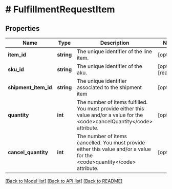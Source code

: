 # # FulfillmentRequestItem

## Properties

Name | Type | Description | Notes
------------ | ------------- | ------------- | -------------
**item_id** | **string** | The unique identifier of the line item. | [optional] 
**sku_id** | **string** | The unique identifier of the aku. | [optional] [readonly] 
**shipment_item_id** | **string** | The unique identifier associated to the shipment item | [optional] 
**quantity** | **int** | The number of items fulfilled. You must provide either this value and/or a value for the &lt;code&gt;cancelQuantity&lt;/code&gt; attribute. | [optional] 
**cancel_quantity** | **int** | The number of items cancelled. You must provide either this value and/or a value for the &lt;code&gt;quantity&lt;/code&gt; attribute. | [optional] 

[[Back to Model list]](../../README.md#documentation-for-models) [[Back to API list]](../../README.md#documentation-for-api-endpoints) [[Back to README]](../../README.md)


